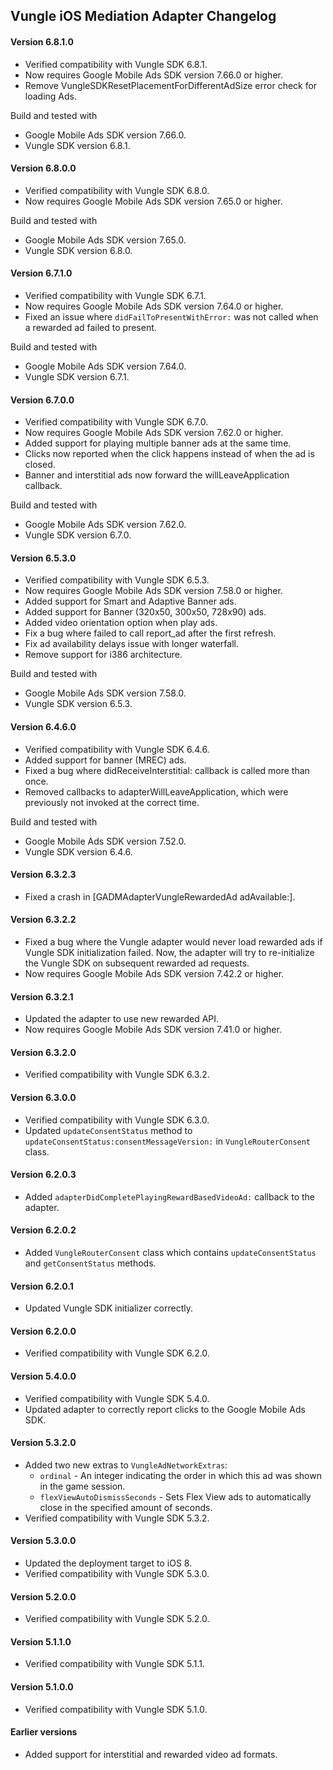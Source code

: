 ## Vungle iOS Mediation Adapter Changelog

#### Version 6.8.1.0
- Verified compatibility with Vungle SDK 6.8.1.
- Now requires Google Mobile Ads SDK version 7.66.0 or higher.
- Remove VungleSDKResetPlacementForDifferentAdSize error check for loading Ads.

Build and tested with
- Google Mobile Ads SDK version 7.66.0.
- Vungle SDK version 6.8.1.

#### Version 6.8.0.0
- Verified compatibility with Vungle SDK 6.8.0.
- Now requires Google Mobile Ads SDK version 7.65.0 or higher.

Build and tested with
- Google Mobile Ads SDK version 7.65.0.
- Vungle SDK version 6.8.0.

#### Version 6.7.1.0
- Verified compatibility with Vungle SDK 6.7.1.
- Now requires Google Mobile Ads SDK version 7.64.0 or higher.
- Fixed an issue where `didFailToPresentWithError:` was not called when a rewarded ad failed to present.

Build and tested with
- Google Mobile Ads SDK version 7.64.0.
- Vungle SDK version 6.7.1.

#### Version 6.7.0.0
- Verified compatibility with Vungle SDK 6.7.0.
- Now requires Google Mobile Ads SDK version 7.62.0 or higher.
- Added support for playing multiple banner ads at the same time.
- Clicks now reported when the click happens instead of when the ad is closed.
- Banner and interstitial ads now forward the willLeaveApplication callback.

Build and tested with
- Google Mobile Ads SDK version 7.62.0.
- Vungle SDK version 6.7.0.

#### Version 6.5.3.0
- Verified compatibility with Vungle SDK 6.5.3.
- Now requires Google Mobile Ads SDK version 7.58.0 or higher.
- Added support for Smart and Adaptive Banner ads.
- Added support for Banner (320x50, 300x50, 728x90) ads.
- Added video orientation option when play ads.
- Fix a bug where failed to call report_ad after the first refresh.
- Fix ad availability delays issue with longer waterfall.
- Remove support for i386 architecture.

Build and tested with
- Google Mobile Ads SDK version 7.58.0.
- Vungle SDK version 6.5.3.

#### Version 6.4.6.0
- Verified compatibility with Vungle SDK 6.4.6.
- Added support for banner (MREC) ads.
- Fixed a bug where didReceiveInterstitial: callback is called more than once.
- Removed callbacks to adapterWillLeaveApplication, which were previously not invoked at the correct time.

Build and tested with
- Google Mobile Ads SDK version 7.52.0.
- Vungle SDK version 6.4.6.

#### Version 6.3.2.3
- Fixed a crash in [GADMAdapterVungleRewardedAd adAvailable:].

#### Version 6.3.2.2
- Fixed a bug where the Vungle adapter would never load rewarded ads if Vungle SDK initialization failed. Now, the adapter will try to re-initialize the Vungle SDK on subsequent rewarded ad requests.
- Now requires Google Mobile Ads SDK version 7.42.2 or higher.

#### Version 6.3.2.1
- Updated the adapter to use new rewarded API.
- Now requires Google Mobile Ads SDK version 7.41.0 or higher.

#### Version 6.3.2.0
- Verified compatibility with Vungle SDK 6.3.2.

#### Version 6.3.0.0
- Verified compatibility with Vungle SDK 6.3.0.
- Updated `updateConsentStatus` method to `updateConsentStatus:consentMessageVersion:` in `VungleRouterConsent` class.

#### Version 6.2.0.3
- Added `adapterDidCompletePlayingRewardBasedVideoAd:` callback to the adapter.

#### Version 6.2.0.2
- Added `VungleRouterConsent` class which contains `updateConsentStatus` and `getConsentStatus` methods.

#### Version 6.2.0.1
- Updated Vungle SDK initializer correctly.

#### Version 6.2.0.0
- Verified compatibility with Vungle SDK 6.2.0.

#### Version 5.4.0.0
- Verified compatibility with Vungle SDK 5.4.0.
- Updated adapter to correctly report clicks to the Google Mobile Ads SDK.

#### Version 5.3.2.0
- Added two new extras to `VungleAdNetworkExtras`:
  - `ordinal` - An integer indicating the order in which this ad was shown in
    the game session.
  - `flexViewAutoDismissSeconds` - Sets Flex View ads to automatically close in
    the specified amount of seconds.
- Verified compatibility with Vungle SDK 5.3.2.

#### Version 5.3.0.0
- Updated the deployment target to iOS 8.
- Verified compatibility with Vungle SDK 5.3.0.

#### Version 5.2.0.0
- Verified compatibility with Vungle SDK 5.2.0.

#### Version 5.1.1.0
- Verified compatibility with Vungle SDK 5.1.1.

#### Version 5.1.0.0
- Verified compatibility with Vungle SDK 5.1.0.

#### Earlier versions
- Added support for interstitial and rewarded video ad formats.
